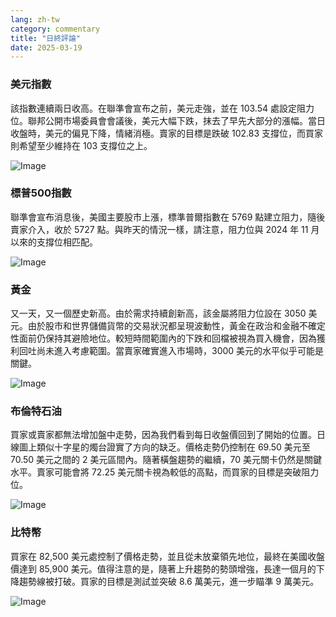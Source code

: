 ```yaml
---
lang: zh-tw
category: commentary
title: "日終評論"
date: 2025-03-19
---
```


### 美元指數

該指數連續兩日收高。在聯準會宣布之前，美元走強，並在 103.54 處設定阻力位。聯邦公開市場委員會會議後，美元大幅下跌，抹去了早先大部分的漲幅。當日收盤時，美元的偏見下降，情緒消極。賣家的目標是跌破 102.83 支撐位，而買家則希望至少維持在 103 支撐位之上。

![Image](https://markleighedu.github.io/img/Mar-2025/19-Mar-2025/usdindex.jpg)

### 標普500指數

聯準會宣布消息後，美國主要股市上漲，標準普爾指數在 5769 點建立阻力，隨後賣家介入，收於 5727 點。與昨天的情況一樣，請注意，阻力位與 2024 年 11 月以來的支撐位相匹配。 

![Image](https://markleighedu.github.io/img/Mar-2025/19-Mar-2025/sp500.jpg)

### 黃金

又一天，又一個歷史新高。由於需求持續創新高，該金屬將阻力位設在 3050 美元。由於股市和世界儲備貨幣的交易狀況都呈現波動性，黃金在政治和金融不確定性面前仍保持其避險地位。較短時間範圍內的下跌和回檔被視為買入機會，因為獲利回吐尚未進入考慮範圍。當賣家確實進入市場時，3000 美元的水平似乎可能是關鍵。  

![Image](https://markleighedu.github.io/img/Mar-2025/19-Mar-2025/gold.jpg)

### 布倫特石油

買家或賣家都無法增加盤中走勢，因為我們看到每日收盤價回到了開始的位置。日線圖上類似十字星的燭台證實了方向的缺乏。價格走勢仍控制在 69.50 美元至 70.50 美元之間的 2 美元區間內。隨著橫盤趨勢的繼續，70 美元關卡仍然是關鍵水平。賣家可能會將 72.25 美元關卡視為較低的高點，而買家的目標是突破阻力位。

![Image](https://markleighedu.github.io/img/Mar-2025/19-Mar-2025/brentoil.jpg)

### 比特幣

買家在 82,500 美元處控制了價格走勢，並且從未放棄領先地位，最終在美國收盤價達到 85,900 美元。值得注意的是，隨著上升趨勢的勢頭增強，長達一個月的下降趨勢線被打破。買家的目標是測試並突破 8.6 萬美元，進一步瞄準 9 萬美元。 

![Image](https://markleighedu.github.io/img/Mar-2025/19-Mar-2025/bitcoin.jpg)

